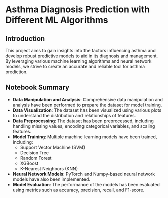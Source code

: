 
# Asthma Diagnosis Prediction with Different ML Algorithms

## Introduction

This project aims to gain insights into the factors influencing asthma and develop robust predictive models to aid in its diagnosis and management. By leveraging various machine learning algorithms and neural network models, we strive to create an accurate and reliable tool for asthma prediction.

## Notebook Summary

- **Data Manipulation and Analysis**: Comprehensive data manipulation and analysis have been performed to prepare the dataset for model training.
- **Data Visualization**: The dataset has been visualized using various plots to understand the distribution and relationships of features.
- **Data Preprocessing**: The dataset has been preprocessed, including handling missing values, encoding categorical variables, and scaling features.
- **Model Training**: Multiple machine learning models have been trained, including:
  - Support Vector Machine (SVM)
  - Decision Tree
  - Random Forest
  - XGBoost
  - K-Nearest Neighbors (KNN)
- **Neural Network Models**: PyTorch and Numpy-based neural network models have also been implemented.
- **Model Evaluation**: The performance of the models has been evaluated using metrics such as accuracy, precision, recall, and F1-score.

